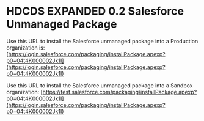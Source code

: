 # HDCDS EXPANDED 0.2 Salesforce Unmanaged Package
Use this URL to install the Salesforce unmanaged package into a Production organization is:
[https://login.salesforce.com/packaging/installPackage.apexp?p0=04t4K000002Jk1I](https://login.salesforce.com/packaging/installPackage.apexp?p0=04t4K000002Jk1I)

Use this URL to install the Salesforce unmanaged package into a Sandbox organization: [https://test.salesforce.com/packaging/installPackage.apexp?p0=04t4K000002Jk1I](https://login.salesforce.com/packaging/installPackage.apexp?p0=04t4K000002Jk1I)
